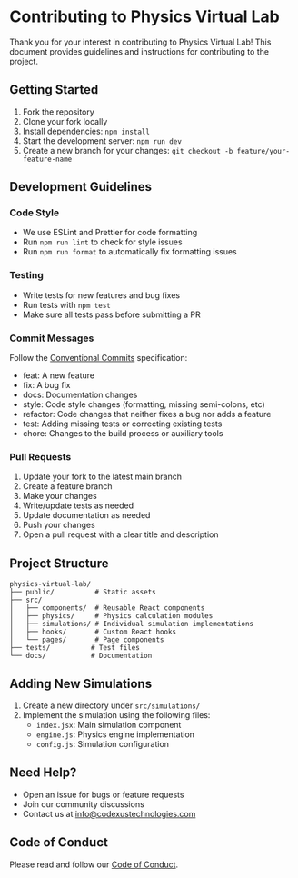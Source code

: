# Contributing to Physics Virtual Lab

Thank you for your interest in contributing to Physics Virtual Lab! This document provides guidelines and instructions for contributing to the project.

## Getting Started

1. Fork the repository
2. Clone your fork locally
3. Install dependencies: `npm install`
4. Start the development server: `npm run dev`
5. Create a new branch for your changes: `git checkout -b feature/your-feature-name`

## Development Guidelines

### Code Style

- We use ESLint and Prettier for code formatting
- Run `npm run lint` to check for style issues
- Run `npm run format` to automatically fix formatting issues

### Testing

- Write tests for new features and bug fixes
- Run tests with `npm test`
- Make sure all tests pass before submitting a PR

### Commit Messages

Follow the [Conventional Commits](https://www.conventionalcommits.org/) specification:

- feat: A new feature
- fix: A bug fix
- docs: Documentation changes
- style: Code style changes (formatting, missing semi-colons, etc)
- refactor: Code changes that neither fixes a bug nor adds a feature
- test: Adding missing tests or correcting existing tests
- chore: Changes to the build process or auxiliary tools

### Pull Requests

1. Update your fork to the latest main branch
2. Create a feature branch
3. Make your changes
4. Write/update tests as needed
5. Update documentation as needed
6. Push your changes
7. Open a pull request with a clear title and description

## Project Structure

```
physics-virtual-lab/
├── public/          # Static assets
├── src/
│   ├── components/  # Reusable React components
│   ├── physics/     # Physics calculation modules
│   ├── simulations/ # Individual simulation implementations
│   ├── hooks/       # Custom React hooks
│   └── pages/       # Page components
├── tests/          # Test files
└── docs/           # Documentation
```

## Adding New Simulations

1. Create a new directory under `src/simulations/`
2. Implement the simulation using the following files:
   - `index.jsx`: Main simulation component
   - `engine.js`: Physics engine implementation
   - `config.js`: Simulation configuration

## Need Help?

- Open an issue for bugs or feature requests
- Join our community discussions
- Contact us at info@codexustechnologies.com

## Code of Conduct

Please read and follow our [Code of Conduct](CODE_OF_CONDUCT.md).